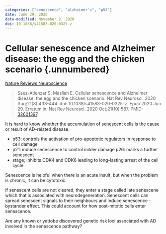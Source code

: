 ```yaml
---
categories: ["senescence", "alzheimer's", "p53"]
date: June 29, 2020
date-modified: November 2, 2020
doi: 10.1038/s41583-020-0325-z
---
```


# Cellular senescence and Alzheimer disease: the egg and the chicken scenario {.unnumbered}

[Nature Reviews Neuroscience](https://www.nature.com/articles/s41583-020-0325-z)

> Saez-Atienzar S, Masliah E. Cellular senescence and Alzheimer disease: the egg
> and the chicken scenario. Nat Rev Neurosci. 2020 Aug;21(8):433-444. doi:
> 10.1038/s41583-020-0325-z. Epub 2020 Jun 29. Erratum in: Nat Rev Neurosci.
> 2020 Oct;21(10):587. PMID: [32601397](https://pubmed.ncbi.nlm.nih.gov/32601397).

It is hard to know whether the accumulation of senescent cells is the cause or
result of AD-related disease.

- p53: controls the activation of pro-apoptotic regulators in response to cell
  damage
- p21: induce senescence to control milder damage p26: marks a further senescent
- stage; inhibits CDK4 and CDK6 leading to long-lasting arrest of the cell cycle

Senescence is helpful when there is an acute insult, but when the problem is
chronic, it can be cytotoxic.

If senescent cells are not cleared, they enter a stage called late senescene
which that is associated with neurodegeneration.  Senescent cells can spread
senescent signals to their neighbours and induce senescence - bystander effect.
This could account for how post-mitotic cells enter senescence.

Are any known or yet­to­be discovered genetic risk loci associated with AD
involved in the senescence pathway?
